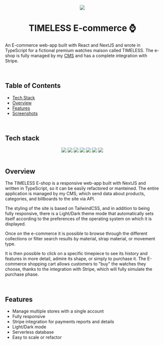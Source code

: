 <div align="center">
  <img src="https://github.com/salvatorequagliariello/timeless-shop/assets/109867120/22591bad-c042-4436-8539-25ceae84b39c">
</div>
<h1 align="center">
  TIMELESS E-commerce ⌚
</h1>

An E-commerce web-app built with React and NextJS and wrote in TypeScript for a fictional premium watches maison called TIMELESS. The e-shop is fully managed by my [CMS](https://github.com/salvatorequagliariello/ecommerce-dashboard) and has a complete integration with Stripe.


<br>

## Table of Contents  
-  [Tech Stack](https://github.com/salvatorequagliariello/timeless-shop/blob/main/README.md#tech-stack)
-  [Overview](https://github.com/salvatorequagliariello/timeless-shop/blob/main/README.md#overview)
-  [Features](https://github.com/salvatorequagliariello/timeless-shop/blob/main/README.md#features)
-  [Screenshots](https://github.com/salvatorequagliariello/timeless-shop/blob/main/README.md#screenshots)

<br>

## Tech stack
<div align="center"> 
  <img src="https://img.shields.io/badge/TypeScript-007ACC?style=for-the-badge&logo=typescript&logoColor=white">
  <img src="https://img.shields.io/badge/react-%2320232a.svg?style=for-the-badge&logo=react&logoColor=%2361DAFB)"> 
  <img src="https://img.shields.io/badge/Tailwind_CSS-38B2AC?style=for-the-badge&logo=tailwind-css&logoColor=white">
  <img src="https://img.shields.io/badge/Stripe-626CD9?style=for-the-badge&logo=Stripe&logoColor=white">
  <img src="https://img.shields.io/badge/next%20js-000000?style=for-the-badge&logo=nextdotjs&logoColor=white">
  <img src="https://img.shields.io/badge/Vercel-000000?style=for-the-badge&logo=vercel&logoColor=white">
  <img src="https://img.shields.io/badge/VSCode-0078D4?style=for-the-badge&logo=visual%20studio%20code&logoColor=white">
</div>
<br>

## Overview
The TIMELESS E-shop is a responsive web-app built with NextJS and written in TypeScript, so it can be easily refactored or manteined. The entire application is managed by my CMS, which send data about products, categories, and billboards to the site via API.

The styling of the site is based on TailwindCSS, and in addition to being fully responsive, there is a Light/Dark theme mode that automatically sets itself according to the preferences of the operating system on which it is displayed.

Once on the e-commerce it is possible to browse through the different collections or filter search results by material, strap material, or movement type.

It is then possible to click on a specific timepiece to see its history and features in more detail, admire its shape, or simply to purchase it. The E-commerce shopping cart allows customers to "buy" the watches they choose, thanks to the integration with Stripe, which will fully simulate the purchase phase. 

<br>

## Features
- Manage multiple stores with a single account
- Fully responsive
- Stripe integration for payments reports and details
- Light/Dark mode
- Serverless database
- Easy to scale or refactor

<br>
